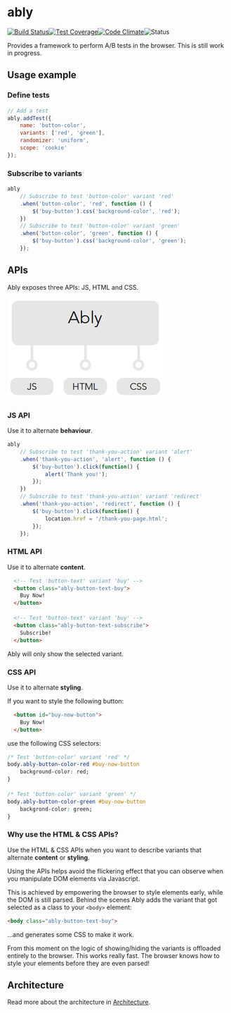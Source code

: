 # ably

[![Build Status](http://img.shields.io/travis/vgno/ably/master.svg?style=flat-square)](https://travis-ci.org/vgno/ably)[![Test Coverage](http://img.shields.io/codeclimate/coverage/github/vgno/ably.svg?style=flat-square)](https://codeclimate.com/github/vgno/ably)[![Code Climate](http://img.shields.io/codeclimate/github/vgno/ably.svg?style=flat-square)](https://codeclimate.com/github/vgno/ably)![Status](https://img.shields.io/badge/maturity-unstable-red.svg?style=flat-square)

Provides a framework to perform A/B tests in the browser. This is still work in progress.

## Usage example

### Define tests

```js
// Add a test
ably.addTest({
    name: 'button-color',
    variants: ['red', 'green'],
    randomizer: 'uniform',
    scope: 'cookie'
});
```

### Subscribe to variants

```js
ably
    // Subscribe to test 'button-color' variant 'red'
    .when('button-color', 'red', function () {
        $('buy-button').css('background-color', 'red');
    })
    // Subscribe to test 'button-color' variant 'green'
    .when('button-color', 'green', function () {
        $('buy-button').css('background-color', 'green');
    });
```

## APIs

Ably exposes three APIs: JS, HTML and CSS.

![Ably interface](docs/ably-interface.png)

### JS API

Use it to alternate **behaviour**.

```js
ably
    // Subscribe to test 'thank-you-action' variant 'alert'
    .when('thank-you-action', 'alert', function () {
        $('buy-button').click(function() {
            alert('Thank you!');
        });
    })
    // Subscribe to test 'thank-you-action' variant 'redirect'
    .when('thank-you-action', 'redirect', function () {
        $('buy-button').click(function() {
            location.href = '/thank-you-page.html';
        });
    });
```

### HTML API

Use it to alternate **content**.

```html
  <!-- Test 'button-text' variant 'buy' -->
  <button class="ably-button-text-buy">
    Buy Now!
  </button>

  <!-- Test 'button-text' variant 'buy' -->
  <button class="ably-button-text-subscribe">
    Subscribe!
  </button>
```

Ably will only show the selected variant.

### CSS API

Use it to alternate **styling**.

If you want to style the following button:

```html
  <button id="buy-now-button">
    Buy Now!
  </button>
```

use the following CSS selectors:

```css
/* Test 'button-color' variant 'red' */
body.ably-button-color-red #buy-now-button
    background-color: red;
}

/* Test 'button-color' variant 'green' */
body.ably-button-color-green #buy-now-button
    backgrond-color: green;
}
```

### Why use the HTML & CSS APIs?

Use the HTML & CSS APIs when you want to describe variants that alternate **content** or **styling**.

Using the APIs helps avoid the flickering effect that you can observe when you manipulate DOM elements via Javascript.

This is achieved by empowering the browser to style elements early, while the DOM is still parsed. Behind the scenes Ably adds the variant that got selected as a class to your `<body>` element:

```html
<body class="ably-button-text-buy">
```

...and generates some CSS to make it work.

From this moment on the logic of showing/hiding the variants is offloaded entirely to the browser. This works really fast. The browser knows how to style your elements before they are even parsed!

## Architecture

Read more about the architecture in [Architecture](docs/architecture.md).
